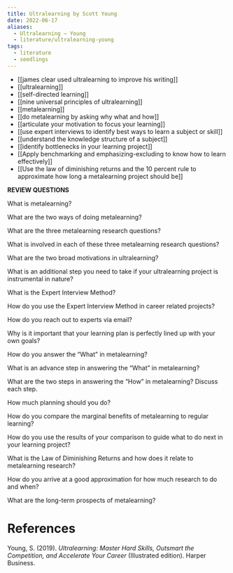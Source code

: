 ```yaml
---
title: Ultralearning by Scott Young
date: 2022-06-17
aliases:
  - Ultralearning — Young
  - literature/ultralearning-young
tags:
  - literature
  - seedlings
---
```

- [[james clear used ultralearning to improve his writing]]
- [[ultralearning]]
- [[self-directed learning]]
- [[nine universal principles of ultralearning]]
- [[metalearning]]
- [[do metalearning by asking why what and how]]
- [[articulate your motivation to focus your learning]]
- [[use expert interviews to identify best ways to learn a subject or skill]]
- [[understand the knowledge structure of a subject]]
- [[identify bottlenecks in your learning project]]
- [[Apply benchmarking and emphasizing-excluding to know how to learn effectively]]
- [[Use the law of diminishing returns and the 10 percent rule to approximate how long a metalearning project should be]]

**REVIEW QUESTIONS**

What is metalearning?

What are the two ways of doing metalearning?

What are the three metalearning research questions?

What is involved in each of these three metalearning research questions?

What are the two broad motivations in ultralearning?

What is an additional step you need to take if your ultralearning project is instrumental in nature?

What is the Expert Interview Method?

How do you use the Expert Interview Method in career related projects?

How do you reach out to experts via email?

Why is it important that your learning plan is perfectly lined up with your own goals?

How do you answer the “What” in metalearning?

What is an advance step in answering the “What” in metalearning?

What are the two steps in answering the “How” in metalearning? Discuss each step.

How much planning should you do?

How do you compare the marginal benefits of metalearning to regular learning?

How do you use the results of your comparison to guide what to do next in your learning project?

What is the Law of Diminishing Returns and how does it relate to metalearning research?

How do you arrive at a good approximation for how much research to do and when?

What are the long-term prospects of metalearning?

# References

Young, S. (2019). _Ultralearning: Master Hard Skills, Outsmart the Competition, and Accelerate Your Career_ (Illustrated edition). Harper Business.